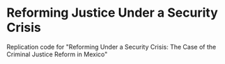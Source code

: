 # Reforming Justice Under a Security Crisis
Replication code for "Reforming Under a Security Crisis: The Case of the Criminal Justice Reform in Mexico"
